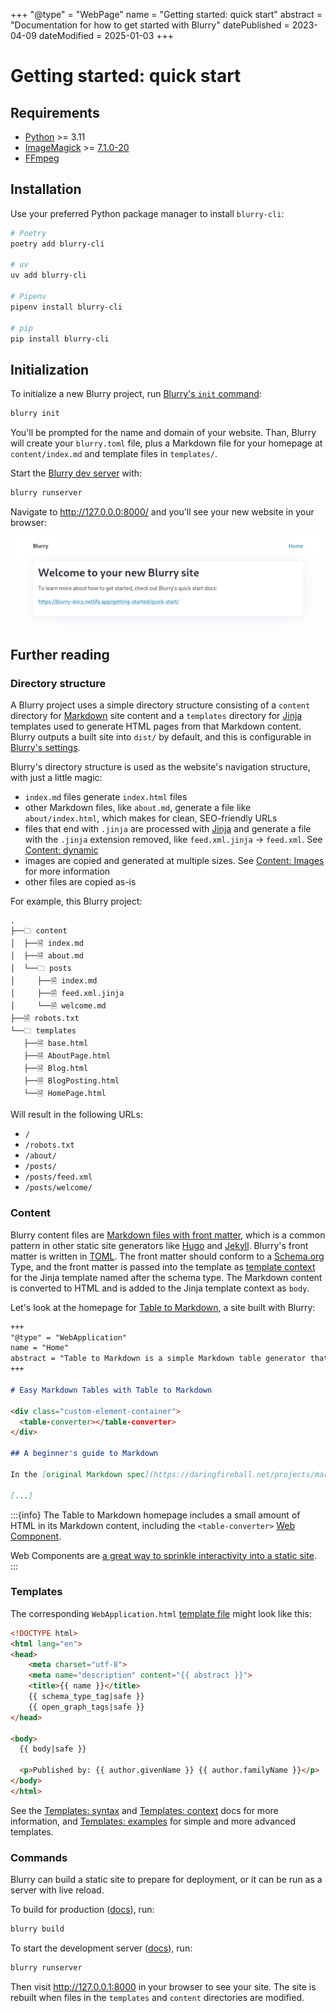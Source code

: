 +++
"@type" = "WebPage"
name = "Getting started: quick start"
abstract = "Documentation for how to get started with Blurry"
datePublished = 2023-04-09
dateModified = 2025-01-03
+++

# Getting started: quick start

## Requirements

- [Python](https://www.python.org/) >= 3.11
- [ImageMagick](https://imagemagick.org/index.php) >= [7.1.0-20](https://github.com/ImageMagick/Website/blob/main/ChangeLog.md#710-20---2022-01-22)
- [FFmpeg](https://ffmpeg.org/)

## Installation

Use your preferred Python package manager to install `blurry-cli`:

```bash
# Poetry
poetry add blurry-cli

# uv
uv add blurry-cli

# Pipenv
pipenv install blurry-cli

# pip
pip install blurry-cli
```

## Initialization

To initialize a new Blurry project, run [Blurry's `init` command](../commands/init.md):

```bash
blurry init
```

You'll be prompted for the name and domain of your website.
Than, Blurry will create your `blurry.toml` file, plus a Markdown file for your homepage at `content/index.md` and template files in `templates/`.

Start the [Blurry dev server](../commands/runserver.md) with:

```bash
blurry runserver
```

Navigate to <http://127.0.0.0:8000/> and you'll see your new website in your browser:

![Screenshot of the website created with Blurry's init command](../images/blurry-init-screenshot.png)

## Further reading

### Directory structure

A Blurry project uses a simple directory structure consisting of a `content` directory for [Markdown](https://daringfireball.net/projects/markdown/) site content and a `templates` directory for [Jinja](https://jinja.palletsprojects.com/en/) templates used to generate HTML pages from that Markdown content.
Blurry outputs a built site into `dist/` by default, and this is configurable in [Blurry's settings](../configuration/settings.md).

Blurry's directory structure is used as the website's navigation structure, with just a little magic:

- `index.md` files generate `index.html` files
- other Markdown files, like `about.md`, generate a file like `about/index.html`, which makes for clean, SEO-friendly URLs
- files that end with `.jinja` are processed with [Jinja](https://jinja.palletsprojects.com/en/stable/) and generate a file with the `.jinja` extension removed, like `feed.xml.jinja` -> `feed.xml`. See [Content: dynamic](../content/dynamic.md)
- images are copied and generated at multiple sizes. See [Content: Images](../content/images.md) for more information
- other files are copied as-is

For example, this Blurry project:

```text
.
├──🗀 content
│  ├──🗎 index.md
│  ├──🗎 about.md
│  └──🗀 posts
│     ├──🗎 index.md
│     ├──🗎 feed.xml.jinja
│     └──🗎 welcome.md
├──🗎 robots.txt
└──🗀 templates
   ├──🗎 base.html
   ├──🗎 AboutPage.html
   ├──🗎 Blog.html
   ├──🗎 BlogPosting.html
   └──🗎 HomePage.html
```

Will result in the following URLs:

- `/`
- `/robots.txt`
- `/about/`
- `/posts/`
- `/posts/feed.xml`
- `/posts/welcome/`

### Content

Blurry content files are [Markdown files with front matter](../content/markdown.md), which is a common pattern in other static site generators like [Hugo](https://gohugo.io/content-management/front-matter/) and [Jekyll](https://jekyllrb.com/docs/front-matter/).
Blurry's front matter is written in [TOML](https://toml.io/en/).
The front matter should conform to a [Schema.org](https://schema.org/) Type, and the front matter is passed into the template as [template context](../templates/context.md) for the Jinja template named after the schema type.
The Markdown content is converted to HTML and is added to the Jinja template context as `body`.

Let's look at the homepage for [Table to Markdown](https://tabletomarkdown.com/), a site built with Blurry:

```markdown
+++
"@type" = "WebApplication"
name = "Home"
abstract = "Table to Markdown is a simple Markdown table generator that converts tables from spreadsheet applications and websites into well-formatted Markdown tables."
+++

# Easy Markdown Tables with Table to Markdown

<div class="custom-element-container">
  <table-converter></table-converter>
</div>

## A beginner's guide to Markdown

In the [original Markdown spec](https://daringfireball.net/projects/markdown/), John Gruber describes Markdown as "a text-to-HTML conversion tool for web writers."

[...]
```

:::{info}
The Table to Markdown homepage includes a small amount of HTML in its Markdown content, including the `<table-converter>` [Web Component](https://developer.mozilla.org/en-US/docs/Web/Web_Components).

Web Components are [a great way to sprinkle interactivity into a static site](https://johnfraney.ca/blog/vue-static-site-web-component-custom-elements/).
:::

### Templates

The corresponding `WebApplication.html` [template file](../templates/syntax.md) might look like this:

```html
<!DOCTYPE html>
<html lang="en">
<head>
    <meta charset="utf-8">
    <meta name="description" content="{{ abstract }}">
    <title>{{ name }}</title>
    {{ schema_type_tag|safe }}
    {{ open_graph_tags|safe }}
</head>

<body>
  {{ body|safe }}

  <p>Published by: {{ author.givenName }} {{ author.familyName }}</p>
</body>
</html>
```

See the [Templates: syntax](../templates/syntax.md) and [Templates: context](../templates/context.md) docs for more information, and [Templates: examples](../templates/examples.md) for simple and more advanced templates.

### Commands

Blurry can build a static site to prepare for deployment, or it can be run as a server with live reload.

To build for production ([docs](../commands/build.md)), run:

```bash
blurry build
```

To start the development server ([docs](../commands/runserver.md)), run:

```bash
blurry runserver
```

Then visit <http://127.0.0.1:8000> in your browser to see your site.
The site is rebuilt when files in the `templates` and `content` directories are modified.
